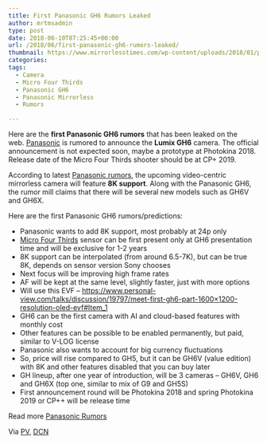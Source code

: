 ```yaml
---
title: First Panasonic GH6 Rumors Leaked
author: mrtmsadmin
type: post
date: 2018-06-10T07:25:45+00:00
url: /2018/06/first-panasonic-gh6-rumors-leaked/
thumbnail: https://www.mirrorlesstimes.com/wp-content/uploads/2018/01/panasonic-gh5s-1.jpg
categories:
tags:
  - Camera
  - Micro Four Thirds
  - Panasonic GH6
  - Panasonic Mirrorless
  - Rumors

---
```

Here are the **first Panasonic GH6 rumors** that has been leaked on the web. [Panasonic][1] is rumored to announce the **Lumix GH6** camera. The official announcement is not expected soon, maybe a prototype at Photokina 2018. Release date of the Micro Four Thirds shooter should be at CP+ 2019.

According to latest [Panasonic rumors][2], the upcoming video-centric mirrorless camera will feature **8K support**. Along with the Panasonic GH6, the rumor mill claims that there will be several new models such as GH6V and GH6X. <!--more-->

Here are the first Panasonic GH6 rumors/predictions:

  * Panasonic wants to add 8K support, most probably at 24p only
  * [Micro Four Thirds][3] sensor can be first present only at GH6 presentation time and will be exclusive for 1-2 years
  * 8K support can be interpolated (from around 6.5-7K), but can be true 8K, depends on sensor version Sony chooses
  * Next focus will be improving high frame rates
  * AF will be kept at the same level, slightly faster, just with more options
  * Will use this EVF – <a href="https://www.personal-view.com/talks/discussion/19797/meet-first-gh6-part-1600x1200-resolution-oled-evf#Item_1" target="_blank" rel="nofollow noopener">https://www.personal-view.com/talks/discussion/19797/meet-first-gh6-part-1600×1200-resolution-oled-evf#Item_1</a>
  * GH6 can be the first camera with AI and cloud-based features with monthly cost
  * Other features can be possible to be enabled permanently, but paid, similar to V-LOG license
  * Panasonic also wants to account for big currency fluctuations
  * So, price will rise compared to GH5, but it can be GH6V (value edition) with 8K and other features disabled that you can buy later
  * GH lineup, after one year of introduction, will be 3 cameras – GH6V, GH6 and GH6X (top one, similar to mix of G9 and GH5S)
  * First announcement round will be Photokina 2018 and spring Photokina 2019 or CP++ will be release time

Read more [Panasonic Rumors][2]

Via <a href="https://www.personal-view.com/talks/discussion/19798/panasonic-gh6-first-rumors" target="_blank" rel="noopener">PV</a>, <a href="https://www.dailycameranews.com/2018/06/first-panasonic-gh6-rumors-leaked-online/" target="_blank" rel="noopener">DCN</a>

 [1]: https://www.mirrorlesstimes.com/category/panasonic/
 [2]: https://www.dailycameranews.com/tag/panasonic-rumors/
 [3]: https://www.mirrorlesstimes.com/tags/micro-four-thirds/